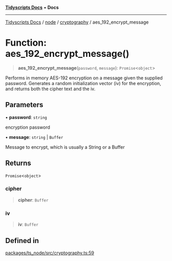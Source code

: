 [**Tidyscripts Docs**](../../../../../README.md) • **Docs**

***

[Tidyscripts Docs](../../../../../globals.md) / [node](../../../README.md) / [cryptography](../README.md) / aes\_192\_encrypt\_message

# Function: aes\_192\_encrypt\_message()

> **aes\_192\_encrypt\_message**(`password`, `message`): `Promise`\<`object`\>

Performs in memory AES-192 encryption on a message given the supplied password. 
Generates a random initialization vector (iv) for the encryption, and returns 
both the cipher text and the iv.

## Parameters

• **password**: `string`

encryption password

• **message**: `string` \| `Buffer`

Message to encrypt, which is usually a String or a Buffer

## Returns

`Promise`\<`object`\>

### cipher

> **cipher**: `Buffer`

### iv

> **iv**: `Buffer`

## Defined in

[packages/ts\_node/src/cryptography.ts:59](https://github.com/sheunaluko/tidyscripts/blob/master/packages/ts_node/src/cryptography.ts#L59)
